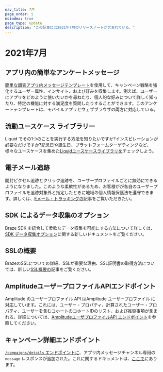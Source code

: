 ```yaml
--- 
nav_title: 7月
page_order: 5
noindex: true
page_type: update
description: "この記事には2021年7月のリリースノートが含まれている。"
---
```


# 2021年7月

## アプリ内の簡単なアンケートメッセージ

[簡単な調査アプリ内メッセージテンプレート]({{site.baseurl}}/user_guide/message_building_by_channel/in-app_messages/templates/simple_survey/)を使用して、キャンペーン戦略を強化するユーザー属性、インサイト、および好みを収集します。例えば、ユーザーにアプリをどのように使いたいかを尋ねたり、個人的な好みについて詳しく知ったり、特定の機能に対する満足度を質問したりすることができます。このアンケートテンプレートは、モバイルアプリとウェブブラウザの両方に対応している。

## 流動ユースケース ライブラリー

Liquid でその1つのことを実行する方法を知りたいですか?インスピレーションが必要なだけですか?記念日や誕生日、プラットフォームターゲティングなど、様々なユースケースを集めた[Liquidユースケースライブラリを]({{site.baseurl}}/user_guide/personalization_and_dynamic_content/liquid/liquid_use_cases/)チェックしよう。

## 電子メール追跡

開封ピクセル追跡とクリック追跡を、ユーザープロファイルごとに無効にできるようになりました。このような柔軟性があるため、お客様がが各自のユーザープロファイルを追跡対象外と指定したときに地域の個人情報保護法を遵守できます。詳しくは、[Eメール・トラッキングの]({{site.baseurl}}/user_guide/data_and_analytics/tracking/email_tracking/)記事をご覧いただきたい。

## SDK によるデータ収集のオプション

Braze SDK を統合して柔軟なデータ収集を可能にする方法について詳しくは、[SDK データ収集オプション]({{site.baseurl}}/user_guide/data_and_analytics/user_data_collection/sdk_data_collection/)に関する新しいドキュメントをご覧ください。

## SSLの概要

BrazeのSSLについての詳細、SSLが重要な理由、SSL証明書の取得方法については、新しい[SSL概要の]({{site.baseurl}}/user_guide/message_building_by_channel/email/email_setup/ssl/)記事をご覧ください。

## AmplitudeユーザープロファイルAPIエンドポイント

Amplitude のユーザープロファイル API はAmplitude ユーザープロファイル に対応しています。これには、ユーザー・プロパティ、計算されたユーザー・プロパティ、ユーザーを含むコホートのコホートIDのリスト、および推奨事項が含まれる。詳細については、[AmplitudeユーザプロファイルAPI エンドポイント]({{site.baseurl}}/partners/data_and_infrastructure_agility/analytics/amplitude/amplitude_user_profile_api/)を参照してください。

## キャンペーン詳細エンドポイント 

[`/campaigns/details` エンドポイントに]({{site.baseurl}}/api/endpoints/export/campaigns/get_campaign_details/)、アプリ内メッセージチャンネル専用の`message` レスポンスが追加された。これに関するドキュメントは、[ここで]({{site.baseurl}}/api/endpoints/export/campaigns/get_campaign_details/#messages)にあります。